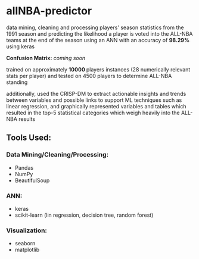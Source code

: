 # allNBA-predictor
data mining, cleaning and processing players' season statistics from the 1991 season and predicting the likelihood a player is voted into the ALL-NBA teams at the end of the season using an ANN with an accuracy of <b> 98.29% </b> using keras

<b>Confusion Matrix:</b> *coming soon*

trained on approximately <b> 10000 </b> players instances (28 numerically relevant stats per player) and tested on 4500 players to determine ALL-NBA standing

additionally, used the CRISP-DM to extract actionable insights and trends between variables and possible links to support ML techniques such as linear regression, and graphically represented variables and tables which resulted in the top-5 statistical categories which weigh heavily into the ALL-NBA results

## Tools Used:

### Data Mining/Cleaning/Processing:
- Pandas
- NumPy
- BeautifulSoup

### ANN:
- keras
- scikit-learn (lin regression, decision tree, random forest)

### Visualization:
- seaborn
- matplotlib
